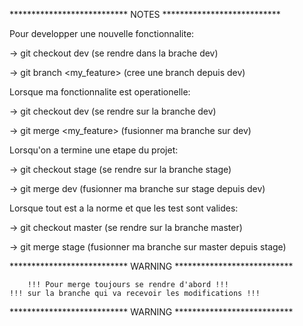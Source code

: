 *************************** NOTES ***************************

Pour developper une nouvelle fonctionnalite:

-> git checkout dev (se rendre dans la brache dev)

-> git branch <my_feature> (cree une branch depuis dev)

Lorsque ma fonctionnalite est operationelle:

-> git checkout dev (se rendre sur la branche dev)

-> git merge <my_feature> (fusionner ma branche sur dev)

Lorsqu'on a termine une etape du projet:

-> git checkout stage (se rendre sur la branche stage)

-> git merge dev (fusionner ma branche sur stage depuis dev)

Lorsque tout est a la norme et que les test sont valides:

-> git checkout master (se rendre sur la branche master)

-> git merge stage (fusionner ma branche sur master depuis stage)

*************************** WARNING ***************************

```
	!!! Pour merge toujours se rendre d'abord !!!
!!! sur la branche qui va recevoir les modifications !!!

```
*************************** WARNING ***************************

